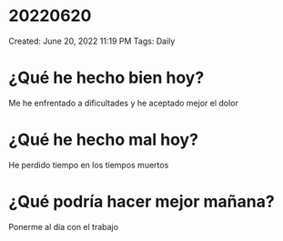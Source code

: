 # 20220620

Created: June 20, 2022 11:19 PM
Tags: Daily

# ¿Qué he hecho bien hoy?

Me he enfrentado a dificultades y he aceptado mejor el dolor

# ¿Qué he hecho mal hoy?

He perdido tiempo en los tiempos muertos

# ¿Qué podría hacer mejor mañana?

Ponerme al día con el trabajo